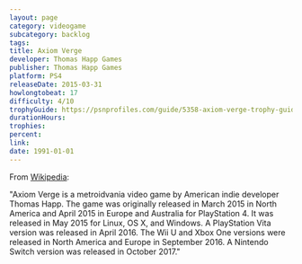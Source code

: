 ```yaml
---
layout: page
category: videogame
subcategory: backlog
tags:
title: Axiom Verge
developer: Thomas Happ Games
publisher: Thomas Happ Games
platform: PS4
releaseDate: 2015-03-31
howlongtobeat: 17
difficulty: 4/10
trophyGuide: https://psnprofiles.com/guide/5358-axiom-verge-trophy-guide
durationHours:
trophies:
percent:
link:
date: 1991-01-01
---
```


From [Wikipedia](https://en.wikipedia.org/wiki/Axiom_Verge):

"Axiom Verge is a metroidvania video game by American indie developer Thomas Happ. The game was originally released in March 2015 in North America and April 2015 in Europe and Australia for PlayStation 4. It was released in May 2015 for Linux, OS X, and Windows. A PlayStation Vita version was released in April 2016. The Wii U and Xbox One versions were released in North America and Europe in September 2016. A Nintendo Switch version was released in October 2017."
